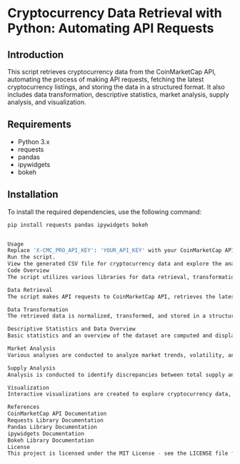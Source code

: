 # Cryptocurrency Data Retrieval with Python: Automating API Requests

## Introduction
This script retrieves cryptocurrency data from the CoinMarketCap API, automating the process of making API requests, fetching the latest cryptocurrency listings, and storing the data in a structured format. It also includes data transformation, descriptive statistics, market analysis, supply analysis, and visualization.

## Requirements
- Python 3.x
- requests
- pandas
- ipywidgets
- bokeh

## Installation
To install the required dependencies, use the following command:
```bash
pip install requests pandas ipywidgets bokeh


Usage
Replace 'X-CMC_PRO_API_KEY': 'YOUR_API_KEY' with your CoinMarketCap API key.
Run the script.
View the generated CSV file for cryptocurrency data and explore the analysis.
Code Overview
The script utilizes various libraries for data retrieval, transformation, analysis, and visualization, including requests, pandas, ipywidgets, and bokeh.

Data Retrieval
The script makes API requests to CoinMarketCap API, retrieves the latest cryptocurrency listings, and stores the data in a DataFrame.

Data Transformation
The retrieved data is normalized, transformed, and stored in a structured format. Additional data normalization and manipulation are performed for analysis purposes.

Descriptive Statistics and Data Overview
Basic statistics and an overview of the dataset are computed and displayed, including descriptive statistics for numeric columns, the number of cryptocurrencies per platform, and common tags associated with cryptocurrencies.

Market Analysis
Various analyses are conducted to analyze market trends, volatility, and performance based on different time intervals. Cryptocurrencies with the highest and lowest price changes are identified.

Supply Analysis
Analysis is conducted to identify discrepancies between total supply and circulating supply, as well as the proportion of cryptocurrencies with infinite supply. Cryptocurrencies with significant supply differences are highlighted.

Visualization
Interactive visualizations are created to explore cryptocurrency data, including distribution of cryptocurrencies based on platforms and the relationship between platform characteristics and performance. Price vs. volume analysis is also visualized.

References
CoinMarketCap API Documentation
Requests Library Documentation
Pandas Library Documentation
ipywidgets Documentation
Bokeh Library Documentation
License
This project is licensed under the MIT License - see the LICENSE file for details.
